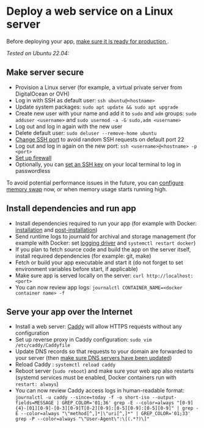 # Deploy a web service on a Linux server

Before deploying your app, [make sure it is ready for production ](/cheatsheets/prepare-web-app-production/README.md).

_Tested on Ubuntu 22.04:_

## Make server secure

- Provision a Linux server (for example, a virtual private server from DigitalOcean or OVH)
- Log in with SSH as default user: `ssh ubuntu@<hostname>`
- Update system packages: `sudo apt update && sudo apt upgrade`
- Create new user with your name and add it to `sudo` and `adm` groups: `sudo adduser <username>` and `sudo usermod -a -G sudo,adm <username>`
- Log out and log in again with the new user
- Delete default user: `sudo deluser --remove-home ubuntu`
- [Change SSH port](https://help.ovhcloud.com/csm/en-vps-security-tips?id=kb_article_view&sysparm_article=KB0047703#changing-the-default-ssh-listening-port) to avoid random SSH requests on default port 22
- Log out and log in again on the new port: `ssh <username>@<hostname> -p <port>`
- [Set up firewall](/cheatsheets/set-up-ufw-firewall-linux-web/README.md)
- Optionally, you can [set an SSH key](https://www.digitalocean.com/community/tutorials/how-to-configure-ssh-key-based-authentication-on-a-linux-server) on your local terminal to log in passwordless

To avoid potential performance issues in the future, you can [configure memory swap](https://www.digitalocean.com/community/tutorials/how-to-add-swap-space-on-ubuntu-22-04) now, or when memory usage starts running high.

## Install dependencies and run app

- Install dependencies required to run your app (for example with Docker: [installation](https://docs.docker.com/engine/install/ubuntu/) and [post-installation](https://docs.docker.com/engine/install/linux-postinstall/))
- Send runtime logs to journald for archival and storage management (for example with Docker: set [logging driver](https://docs.docker.com/config/containers/logging/journald) and `systemctl restart docker`)
- If you plan to fetch source code and build the app on the server itself, install required dependencies (for example: git, make)
- Fetch or build your app executable and start it (do not forget to set environment variables before start, if applicable)
- Make sure app is served locally on the server: `curl http://localhost:<port>`
- You can now review app logs: `journalctl CONTAINER_NAME=<docker container name> -f`

## Serve your app over the Internet

- Install a web server: [Caddy](https://caddyserver.com/docs/install#debian-ubuntu-raspbian) will allow HTTPS requests without any configuration
- Set up reverse proxy in Caddy configuration: `sudo vim /etc/caddy/Caddyfile`
- Update DNS records so that requests to your domain are forwarded to your server (then [make sure DNS servers have been updated](https://dnschecker.org))
- Reload Caddy : `systemctl reload caddy`
- Reboot server (`sudo reboot`) and make sure your web app also restarts (systemd services must be enabled, Docker containers run with `restart: always`)
- You can now review Caddy access logs in human-readable format: `journalctl -u caddy --since=today -f -o short-iso --output-fields=MESSAGE | GREP_COLOR='01;36' grep -E --color=always "[0-9]{4}-[01][0-9]-[0-3][0-9]T[0-2][0-9]:[0-5][0-9]:[0-5][0-9]" | grep -E --color=always "\"method[^,]*|\"uri[^,]*" | GREP_COLOR='01;33'  grep -P --color=always "\"User-Agent\":\[(.*?)\]"`
